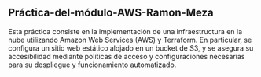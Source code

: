 ## Práctica-del-módulo-AWS-Ramon-Meza

Esta práctica consiste en la implementación de una infraestructura en la nube utilizando Amazon Web Services (AWS) y Terraform. En particular, se configura un sitio web estático alojado en un bucket de S3, y se asegura su accesibilidad mediante políticas de acceso y configuraciones necesarias para su despliegue y funcionamiento automatizado.

